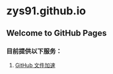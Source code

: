 # zys91.github.io

## Welcome to GitHub Pages

### 目前提供以下服务：
1. [GitHub 文件加速](https://zys91.github.io/gh-proxy/index.html)

